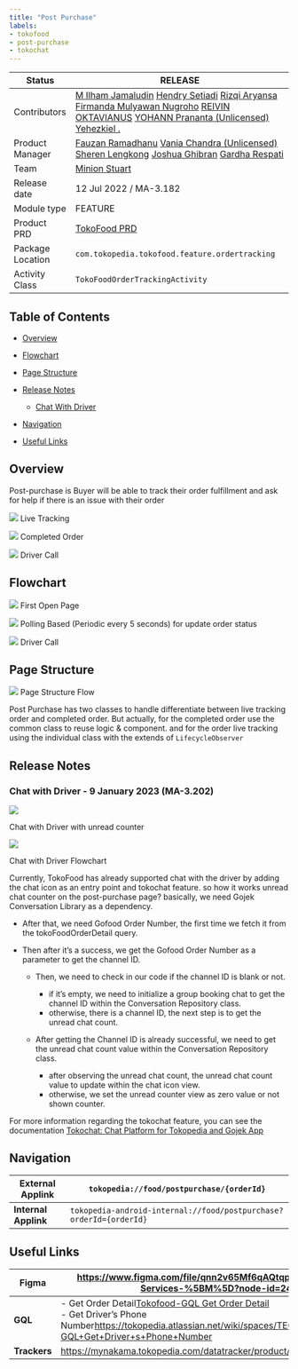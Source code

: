 ```yaml
---
title: "Post Purchase"
labels:
- tokofood
- post-purchase
- tokochat
---
```







| **Status** | <!--start status:GREEN-->RELEASE<!--end status-->  |
| --- | --- |
| Contributors | [M Ilham Jamaludin](https://tokopedia.atlassian.net/wiki/people/5c87306ea329a40b8555c1ca?ref=confluence) [Hendry Setiadi](https://tokopedia.atlassian.net/wiki/people/5c94ae68999a3f2d4cae9b85?ref=confluence) [Rizqi Aryansa](https://tokopedia.atlassian.net/wiki/people/5e25ee87006fae0ca232e1ac?ref=confluence) [Firmanda Mulyawan Nugroho](https://tokopedia.atlassian.net/wiki/people/5d91c148fdfa560dcc3a040f?ref=confluence) [REIVIN OKTAVIANUS](https://tokopedia.atlassian.net/wiki/people/5dae89dab86cd40c2da5ad2f?ref=confluence) [YOHANN Prananta (Unlicensed)](https://tokopedia.atlassian.net/wiki/people/5de4eab04ae7b80d0d19f990?ref=confluence) [Yehezkiel .](https://tokopedia.atlassian.net/wiki/people/5c94aa7a7792242c8613ad14?ref=confluence)  |
| Product Manager | [Fauzan Ramadhanu](https://tokopedia.atlassian.net/wiki/people/5b6b99772f51d429dce93e93?ref=confluence) [Vania Chandra (Unlicensed)](https://tokopedia.atlassian.net/wiki/people/5c735c615b4c267532745762?ref=confluence) [Sheren Lengkong](https://tokopedia.atlassian.net/wiki/people/5de4c4a27474110e2311ebec?ref=confluence) [Joshua Ghibran](https://tokopedia.atlassian.net/wiki/people/70121:7d12fd85-be0a-4d0c-a14e-8279fe20ff69?ref=confluence) [Gardha Respati](https://tokopedia.atlassian.net/wiki/people/5bf669b40495101184444320?ref=confluence)  |
| Team | [Minion Stuart](https://tokopedia.atlassian.net/people/team/eeba862a-bd9d-472c-b901-415b15b1a37e?ref=directory&src=peopleMenu) |
| Release date | 12 Jul 2022 / <!--start status:GREY-->MA-3.182<!--end status-->  |
| Module type |  <!--start status:YELLOW-->FEATURE<!--end status--> |
| Product PRD | [TokoFood PRD](https://docs.google.com/document/d/1GnxJ1JUmOd8vCG0zpOl1K990w9ex4-YBsvf0XM_lvNU) |
| Package Location | `com.tokopedia.tokofood.feature.ordertracking` |
| Activity Class | `TokoFoodOrderTrackingActivity` |

## Table of Contents

- [Overview](https://tokopedia.atlassian.net/wiki/spaces/PA/pages/1990198460/Post+Purchase#%5BhardBreak%5D%5BhardBreak%5DOverview)
- [Flowchart](https://tokopedia.atlassian.net/wiki/spaces/PA/pages/1990198460/Post+Purchase#Flowchart)
- [Page Structure](https://tokopedia.atlassian.net/wiki/spaces/PA/pages/1990198460/Post+Purchase#Page-Structure)
- [Release Notes](https://tokopedia.atlassian.net/wiki/spaces/PA/pages/1990198460/Post+Purchase#%5BhardBreak%5DRelease-Notes)


	- [Chat With Driver](https://tokopedia.atlassian.net/wiki/spaces/PA/pages/1990198460/Post+Purchase#Chat-with-Driver---9-January-2023-(MA-3.202))
- [Navigation](https://tokopedia.atlassian.net/wiki/spaces/PA/pages/1990198460/Post+Purchase#%5BhardBreak%5DNavigation)
- [Useful Links](https://tokopedia.atlassian.net/wiki/spaces/PA/pages/1990198460/Post+Purchase#Useful-Links)

## Overview

Post-purchase is Buyer will be able to track their order fulfillment and ask for help if there is an issue with their order  








![](res/post_purchase/live_tracking.png) Live Tracking





![](res/post_purchase/completed_order.png) Completed Order







![](res/post_purchase/driver_call.png) Driver Call











## Flowchart

![](res/post_purchase/first_open_page.png) First Open Page

![](res/post_purchase/polling_based.png) Polling Based (Periodic every 5 seconds) for update order status

![](res/post_purchase/driver_call_diagram.png) Driver Call

## **Page Structure**

![](res/post_purchase/page_structure_flow.png) Page Structure Flow

Post Purchase has two classes to handle differentiate between live tracking order and completed order. But actually, for the completed order use the common class to reuse logic & component. and for the order live tracking using the individual class with the extends of `LifecycleObserver`

## Release Notes

### Chat with Driver - 9 January 2023 (**MA-3.202**)







![](res/post_purchase/Order%20detail.png)

Chat with Driver with unread counter





![](res/post_purchase/chat_driver.png)

Chat with Driver Flowchart






Currently, TokoFood has already supported chat with the driver by adding the chat icon as an entry point and tokochat feature. so how it works unread chat counter on the post-purchase page? basically, we need Gojek Conversation Library as a dependency. 

- After that, we need Gofood Order Number, the first time we fetch it from the tokoFoodOrderDetail query.
- Then after it’s a success, we get the Gofood Order Number as a parameter to get the channel ID.


	- Then, we need to check in our code if the channel ID is blank or not. 
	
	
		- if it’s empty, we need to initialize a group booking chat to get the channel ID within the Conversation Repository class.
		- otherwise, there is a channel ID, the next step is to get the unread chat count.
	- After getting the Channel ID is already successful, we need to get the unread chat count value within the Conversation Repository class. 
	
	
		- after observing the unread chat count, the unread chat count value to update within the chat icon view.
		- otherwise, we set the unread counter view as zero value or not shown counter.

For more information regarding the tokochat feature, you can see the documentation [Tokochat: Chat Platform for Tokopedia and Gojek App](/wiki/spaces/PA/pages/2150138353/Tokochat%3A+Chat+Platform+for+Tokopedia+and+Gojek+App) 

## Navigation



| **External Applink** | `tokopedia://food/postpurchase/{orderId}` |
| --- | --- |
| **Internal Applink** | `tokopedia-android-internal://food/postpurchase?orderId={orderId}` |

## Useful Links



| **Figma** | <https://www.figma.com/file/qnn2v65Mf6qAQtqpjlao9S/TokoFood---Platform-Services-%5BM%5D?node-id=2401%3A235528>  |
| --- | --- |
| **GQL** | - Get Order Detail[Tokofood-GQL Get Order Detail](/wiki/spaces/TECH/pages/1927381097/Tokofood-GQL+Get+Order+Detail)<br/>- Get Driver’s Phone Number<https://tokopedia.atlassian.net/wiki/spaces/TECH/pages/1946325236/Tokofood-GQL+Get+Driver+s+Phone+Number><br/> |
| **Trackers** | <https://mynakama.tokopedia.com/datatracker/product/requestdetail/view/3059>  |




